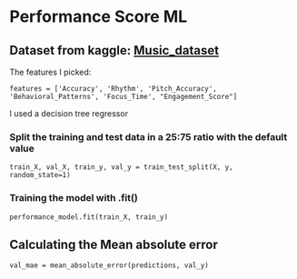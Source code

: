 # Performance Score ML

## Dataset from kaggle: [Music_dataset](https://www.kaggle.com/datasets/ziya07/music-education-performance-data)

The features I picked:

```features = ['Accuracy', 'Rhythm', 'Pitch_Accuracy', 'Behavioral_Patterns', 'Focus_Time', "Engagement_Score"]```

I used a decision tree regressor

### Split the training and test data in a 25:75 ratio with the default value

```train_X, val_X, train_y, val_y = train_test_split(X, y, random_state=1)```

### Training the model with .fit()
```performance_model.fit(train_X, train_y)```

## Calculating the Mean absolute error

```val_mae = mean_absolute_error(predictions, val_y)```